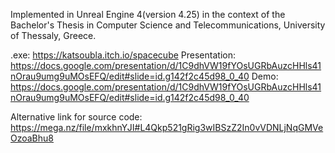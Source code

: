 Implemented in Unreal Engine 4(version 4.25) in the context of the Bachelor's Thesis in Computer Science and Telecommunications, University of Thessaly, Greece. 

.exe: https://katsoubla.itch.io/spacecube
Presentation: https://docs.google.com/presentation/d/1C9dhVW19fYOsUGRbAuzcHHls41nOrau9umg9uMOsEFQ/edit#slide=id.g142f2c45d98_0_40
Demo: https://docs.google.com/presentation/d/1C9dhVW19fYOsUGRbAuzcHHls41nOrau9umg9uMOsEFQ/edit#slide=id.g142f2c45d98_0_40

Alternative link for source code: https://mega.nz/file/mxkhnYJI#L4Qkp521gRig3wIBSzZ2In0vVDNLjNqGMVeOzoaBhu8 

